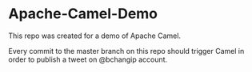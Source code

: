 # Apache-Camel-Demo

This repo was created for a demo of Apache Camel.

Every commit to the master branch on this repo should trigger Camel in order to publish a tweet on @bchangip account.
